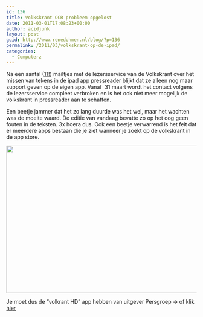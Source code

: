 ```yaml
---
id: 136
title: Volkskrant OCR probleem opgelost
date: 2011-03-01T17:08:23+00:00
author: acidjunk
layout: post
guid: http://www.renedohmen.nl/blog/?p=136
permalink: /2011/03/volkskrant-op-de-ipad/
categories:
  - Computerz
---
```

Na een aantal ([11!](http://www.renedohmen.nl/blog/?p=86)) mailtjes met de lezersservice van de Volkskrant over het missen van tekens in de ipad app pressreader blijkt dat ze alleen nog maar support geven op de eigen app. Vanaf  31 maart wordt het contact volgens de lezersservice compleet verbroken en is het ook niet meer mogelijk de volkskrant in pressreader aan te schaffen.

Een beetje jammer dat het zo lang duurde was het wel, maar het wachten was de moeite waard. De editie van vandaag bevatte zo op het oog geen fouten in de teksten. 3x hoera dus. Ook een beetje verwarrend is het feit dat er meerdere apps bestaan die je ziet wanneer je zoekt op de volkskrant in de app store.

[<img class="alignnone size-full wp-image-137" title="Schermafbeelding 2011-03-01 om 17.49.58" src="http://www.renedohmen.nl/blog/wp-content/uploads/2011/03/Schermafbeelding-2011-03-01-om-17.49.58-e1298999189144.png" alt="" width="600" height="391" />](http://www.renedohmen.nl/blog/wp-content/uploads/2011/03/Schermafbeelding-2011-03-01-om-17.49.58.png)

Je moet dus de &#8220;volkrant HD&#8221; app hebben van uitgever Persgroep -> of klik [hier](http://itunes.apple.com/nl/app/de-volkskrant-hd/id408243158?mt=8)